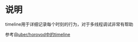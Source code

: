 # 说明

timeline用于详细记录每个时刻的行为，对于多线程调试非常有帮助

参考自[uber/horovod中的timeline](https://github.com/horovod/horovod/blob/master/horovod/common/timeline.h)